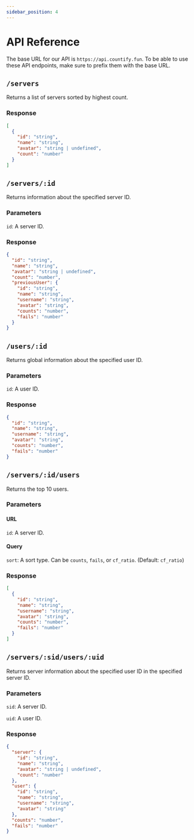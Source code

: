 ```yaml
---
sidebar_position: 4
---
```


# API Reference

The base URL for our API is `https://api.countify.fun`. To be able to use these API endpoints, make sure to prefix them with the base URL.

## `/servers`

Returns a list of servers sorted by highest count.

### Response

```json
[
  {
    "id": "string",
    "name": "string",
    "avatar": "string | undefined",
    "count": "number"
  }
]
```

## `/servers/:id`

Returns information about the specified server ID.

### Parameters

`id`: A server ID.

### Response

```json
{
  "id": "string",
  "name": "string",
  "avatar": "string | undefined",
  "count": "number",
  "previousUser": {
    "id": "string",
    "name": "string",
    "username": "string",
    "avatar": "string",
    "counts": "number",
    "fails": "number"
  }
}
```

## `/users/:id`

Returns global information about the specified user ID.

### Parameters

`id`: A user ID.

### Response

```json
{
  "id": "string",
  "name": "string",
  "username": "string",
  "avatar": "string",
  "counts": "number",
  "fails": "number"
}
```

## `/servers/:id/users`

Returns the top 10 users.

### Parameters

#### URL

`id`: A server ID.

#### Query

`sort`: A sort type. Can be `counts`, `fails`, or `cf_ratio`. (Default: `cf_ratio`)

### Response

```json
[
  {
    "id": "string",
    "name": "string",
    "username": "string",
    "avatar": "string",
    "counts": "number",
    "fails": "number"
  }
]
```

## `/servers/:sid/users/:uid`

Returns server information about the specified user ID in the specified server ID.

### Parameters

`sid`: A server ID.

`uid`: A user ID.

### Response

```json
{
  "server": {
    "id": "string",
    "name": "string",
    "avatar": "string | undefined",
    "count": "number"
  },
  "user": {
    "id": "string",
    "name": "string",
    "username": "string",
    "avatar": "string"
  },
  "counts": "number",
  "fails": "number"
}
```
